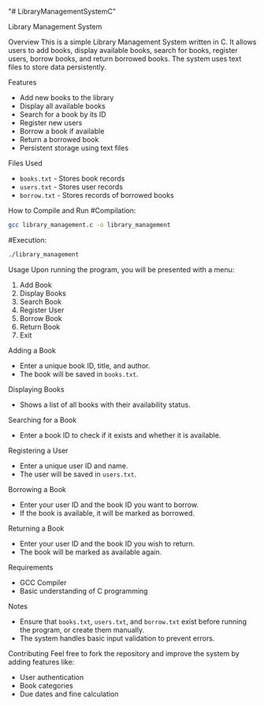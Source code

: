 "# LibraryManagementSystemC" 

Library Management System

Overview
This is a simple Library Management System written in C. It allows users to add books, display available books, search for books, register users, borrow books, and return borrowed books. The system uses text files to store data persistently.

Features
- Add new books to the library
- Display all available books
- Search for a book by its ID
- Register new users
- Borrow a book if available
- Return a borrowed book
- Persistent storage using text files

Files Used
- `books.txt` - Stores book records
- `users.txt` - Stores user records
- `borrow.txt` - Stores records of borrowed books

How to Compile and Run
#Compilation:
```sh
gcc library_management.c -o library_management
```
#Execution:
```sh
./library_management
```

Usage
Upon running the program, you will be presented with a menu:
1. Add Book
2. Display Books
3. Search Book
4. Register User
5. Borrow Book
6. Return Book
7. Exit

Adding a Book
- Enter a unique book ID, title, and author.
- The book will be saved in `books.txt`.

Displaying Books
- Shows a list of all books with their availability status.

Searching for a Book
- Enter a book ID to check if it exists and whether it is available.

Registering a User
- Enter a unique user ID and name.
- The user will be saved in `users.txt`.

Borrowing a Book
- Enter your user ID and the book ID you want to borrow.
- If the book is available, it will be marked as borrowed.

Returning a Book
- Enter your user ID and the book ID you wish to return.
- The book will be marked as available again.

Requirements
- GCC Compiler
- Basic understanding of C programming

Notes
- Ensure that `books.txt`, `users.txt`, and `borrow.txt` exist before running the program, or create them manually.
- The system handles basic input validation to prevent errors.

Contributing
Feel free to fork the repository and improve the system by adding features like:
- User authentication
- Book categories
- Due dates and fine calculation
